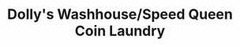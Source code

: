 ---
title: "Dolly's Washhouse/Speed Queen Coin Laundry"
url: /state-college/dollys-washhouse-speed-queen-coin-laundry/
shop: laundry
---